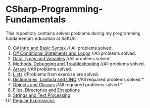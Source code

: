 # CSharp-Programming-Fundamentals
This repository contains solved problems during my programming fundamentals education at SoftUni.

0. [C# Intro and Basic Syntax](./00.Csharp%20Basic%20Syntax)   // All problems solved.
1. [C# Conditional Statements and Loops](./01.Conditional%20Statements%20and%20Loops)   //All problems solved.
2. [Data Types and Variables](./02.Data%20Types%20and%20Variables)   //All problems solved.
3. [Methods. Debugging and Troubleshooting](./03.Methods.Debugging%20and%20Troubleshooting)   //All problems solved.
4. [Arrays](./04.Arrays)   //All problems solved.
5. [Lists](./05.Lists)   //Problems from exercise are solved.
6. [Dictionaries, Lambda and LINQ](./06.Dictionaries%2C%20Lambda%20and%20LINQ)   //All requared problems solved.*
7. [Objects and Classes](./07.Objects%20and%20Classes)   //All requared problems solved.*
8. [Files, Directories and Exceptions](./08.Files%2C%20Directories%20and%20Exceptions)
9. [Strings and Text Processing](./09.Strings%20and%20Text%20Processing)
10. [Regular Expressions](./10.Regular%20Expressions)
